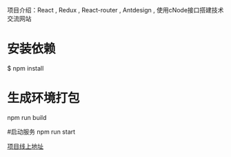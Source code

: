 项目介绍：React , Redux , React-router , Antdesign , 使用cNode接口搭建技术交流网站
# 安装依赖
$ npm install

# 生成环境打包
npm run build

#启动服务
npm run start 

[项目线上地址](http://139.224.230.131:3000/index/all)


